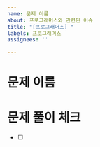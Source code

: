 ```yaml
---
name: 문제 이름 
about: 프로그래머스와 관련된 이슈
title: "[프로그래머스] "
labels: 프로그래머스
assignees: ''

---
```


# 문제 이름


# 문제 풀이 체크
- [ ]
